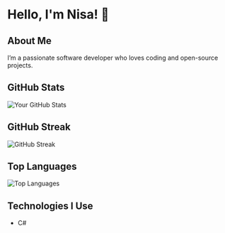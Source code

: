 # Hello, I'm Nisa! 👋

## About Me
I’m a passionate software developer who loves coding and open-source projects.

## GitHub Stats
![Your GitHub Stats](https://github-readme-stats.vercel.app/api?username=wknnisa&show_icons=true&theme=nightowl)

## GitHub Streak
![GitHub Streak](https://github-readme-streak-stats.herokuapp.com/?user=wknnisa&theme=nightowl)

## Top Languages
![Top Languages](https://github-readme-stats.vercel.app/api/top-langs/?username=wknnisa&layout=compact&theme=nightowl)

## Technologies I Use
- C#
